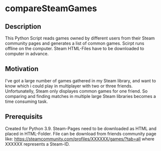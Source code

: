 # compareSteamGames
## Description
This Python Script reads games owned by different users from their Steam community pages and generates a list of common games. Scirpt runs offline on the computer. Steam HTML-Files have to be downloaded to computer in advance.

## Motivation
I've got a large number of games gathered in my Steam library, and want to know which i could play in multiplayer with two or three friends. Unfortunatelly, Steam only displayes common games for one friend. So comparing and finding matches in multiple large Steam libraries becomes a time consuming task.

## Prerequisits
Created for Python 3.9.
Steam-Pages need to be downloaded as HTML and placed in HTML-Folder. File can be download from friends community page like: https://steamcommunity.com/profiles/XXXXXX/games/?tab=all where XXXXXX represents a Steam-ID.
